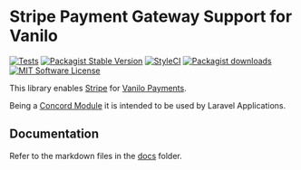 # Stripe Payment Gateway Support for Vanilo

[![Tests](https://img.shields.io/github/actions/workflow/status/vanilophp/stripe/tests.yml?branch=master&style=flat-square)](https://github.com/vanilophp/stripe/actions?query=workflow%3Atests)
[![Packagist Stable Version](https://img.shields.io/packagist/v/vanilo/stripe.svg?style=flat-square&label=stable)](https://packagist.org/packages/vanilo/stripe)
[![StyleCI](https://styleci.io/repos/348627499/shield?branch=master)](https://styleci.io/repos/348627499)
[![Packagist downloads](https://img.shields.io/packagist/dt/vanilo/stripe.svg?style=flat-square)](https://packagist.org/packages/vanilo/stripe)
[![MIT Software License](https://img.shields.io/badge/license-MIT-blue.svg?style=flat-square)](LICENSE)

This library enables [Stripe](https://stripe.com) for [Vanilo Payments](https://vanilo.io/docs/4.x/payments).

Being a [Concord Module](https://konekt.dev/concord/1.x/modules) it is intended to be used by Laravel Applications.

## Documentation

Refer to the markdown files in the [docs](docs/) folder.

